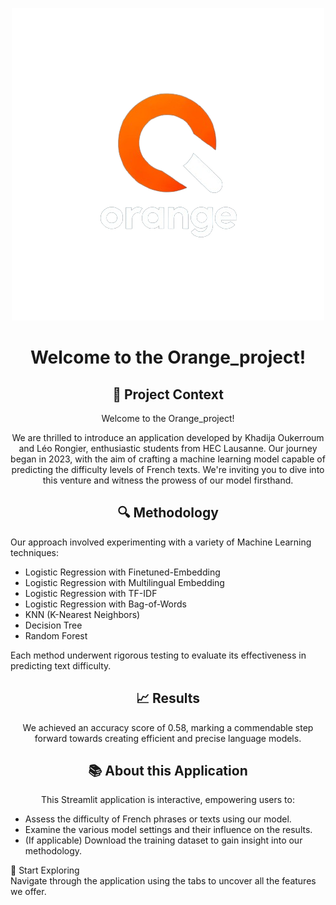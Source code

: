 <p align="center">
  <img src="https://github.com/Leorongier/Orange_project/blob/main/Application/Logo_team_orange_DS&ML.png?raw=true" alt="Logo">
</p>

<h1 align="center">Welcome to the Orange_project!</h1>

<h2 align="center">🌟 Project Context</h2>
<p align="center">Welcome to the Orange_project!</p>
<p align="center">
We are thrilled to introduce an application developed by Khadija Oukerroum and Léo Rongier, enthusiastic students from HEC Lausanne. Our journey began in 2023, with the aim of crafting a machine learning model capable of predicting the difficulty levels of French texts. We're inviting you to dive into this venture and witness the prowess of our model firsthand.
</p>

<h2 align="center">🔍 Methodology</h2>
Our approach involved experimenting with a variety of Machine Learning techniques:</ul>

<ul>
  <li>Logistic Regression with Finetuned-Embedding</li>
  <li>Logistic Regression with Multilingual Embedding</li>
  <li>Logistic Regression with TF-IDF</li>
  <li>Logistic Regression with Bag-of-Words</li>
  <li>KNN (K-Nearest Neighbors)</li>
  <li>Decision Tree</li>
  <li>Random Forest</li>
</ul>
Each method underwent rigorous testing to evaluate its effectiveness in predicting text difficulty.
</p>

<h2 align="center">📈 Results</h2>
<p align="center">
We achieved an accuracy score of 0.58, marking a commendable step forward towards creating efficient and precise language models.
</p>

<h2 align="center">📚 About this Application</h2>
<p align="center">
This Streamlit application is interactive, empowering users to:
<ul>
<li>Assess the difficulty of French phrases or texts using our model.</li>
<li>Examine the various model settings and their influence on the results.</li>
<li>(If applicable) Download the training dataset to gain insight into our methodology.</li>
</ul>
🚀 Start Exploring<br>
Navigate through the application using the tabs to uncover all the features we offer.
</p>
